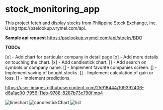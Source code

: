 # stock_monitoring_app

This project fetch and display stocks from Philippine Stock Exchange, Inc. 
Using ttps://pselookup.vrymel.com/api.

**Sample api request** https://pselookup.vrymel.com/api/stocks/BDO 


**TODOs**

  [x] - Add chart for particular company in detail page
  [x] - Add more details on touching the chart.
  [x] - Add candlestick chart.
  []  - Add search on symbols or company name.
  []  - Implement favorite companies screen.
  []  - Implement saving of bought stocks.
  []  - Implement calculation of gain or loss.
  []  - Implement predictions.
  
 

https://user-images.githubusercontent.com/25916444/109392406-d6a1ac00-7956-11eb-9788-8287b73c790f.mp4
  
![linechart](https://user-images.githubusercontent.com/25916444/109392596-fa192680-7957-11eb-9ac4-db6e9ef846f8.jpg)
![candlestickChart](https://user-images.githubusercontent.com/25916444/109392600-ff767100-7957-11eb-9112-024b5c8d4972.jpg)
![list](https://user-images.githubusercontent.com/25916444/109392601-03a28e80-7958-11eb-84a0-1bb6ae0879f8.jpg)



